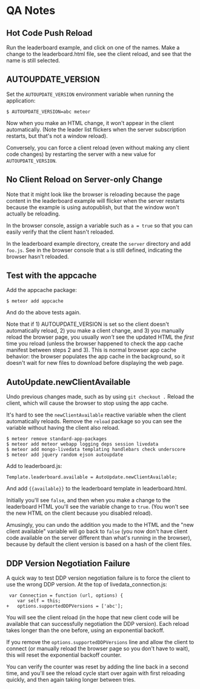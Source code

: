 # QA Notes

## Hot Code Push Reload

Run the leaderboard example, and click on one of the names.  Make a
change to the leaderboard.html file, see the client reload, and see
that the name is still selected.


## AUTOUPDATE_VERSION

Set the `AUTOUPDATE_VERSION` environment variable when running the
application:

    $ AUTOUPDATE_VERSION=abc meteor

Now when you make an HTML change, it won't appear in the client
automatically.  (Note the leader list flickers when the server
subscription restarts, but that's not a window reload).

Conversely, you can force a client reload (even without making any
client code changes) by restarting the server with a new value for
`AUTOUPDATE_VERSION`.


## No Client Reload on Server-only Change

Note that it might look like the browser is reloading because the page
content in the leaderboard example will flicker when the server
restarts because the example is using autopublish, but that the window
won't actually be reloading.

In the browser console, assign a variable such as `a = true` so that
you can easily verify that the client hasn't reloaded.

In the leaderboard example directory, create the `server` directory
and add `foo.js`.  See in the browser console that `a` is still
defined, indicating the browser hasn't reloaded.


## Test with the appcache

Add the appcache package:

    $ meteor add appcache

And do the above tests again.

Note that if 1) AUTOUPDATE_VERSION is set so the client doesn't
automatically reload, 2) you make a client change, and 3) you manually
reload the browser page, you usually *won't* see the updated HTML the
*first* time you reload (unless the browser happened to check the app
cache manifest between steps 2 and 3).  This is normal browser app
cache behavior: the browser populates the app cache in the background,
so it doesn't wait for new files to download before displaying the web
page.


## AutoUpdate.newClientAvailable

Undo previous changes made, such as by using `git checkout .` Reload
the client, which will cause the browser to stop using the app cache.

It's hard to see the `newClientAvailable` reactive variable when the
client automatically reloads.  Remove the `reload` package so you can
see the variable without having the client also reload.

    $ meteor remove standard-app-packages
    $ meteor add meteor webapp logging deps session livedata
    $ meteor add mongo-livedata templating handlebars check underscore
    $ meteor add jquery random ejson autoupdate

Add to leaderboard.js:

    Template.leaderboard.available = AutoUpdate.newClientAvailable;

And add `{{available}}` to the leaderboard template in
leaderboard.html.

Initially you'll see `false`, and then when you make a change to the
leaderboard HTML you'll see the variable change to `true`.  (You won't
see the new HTML on the client because you disabled reload).

Amusingly, you can undo the addition you made to the HTML and the "new
client available" variable will go back to `false` (you now don't have
client code available on the server different than what's running in
the browser), because by default the client version is based on a hash
of the client files.


## DDP Version Negotiation Failure

A quick way to test DDP version negotiation failure is to force the
client to use the wrong DDP version.  At the top of
livedata_connection.js:

     var Connection = function (url, options) {
        var self = this;
    +   options.supportedDDPVersions = ['abc'];

You will see the client reload (in the hope that new client code will
be available that can successfully negotiation the DDP version).  Each
reload takes longer than the one before, using an exponential backoff.

If you remove the `options.supportedDDPVersions` line and allow the
client to connect (or manually reload the browser page so you don't
have to wait), this will reset the exponential backoff counter.

You can verify the counter was reset by adding the line back in a
second time, and you'll see the reload cycle start over again with
first reloading quickly, and then again taking longer between tries.
